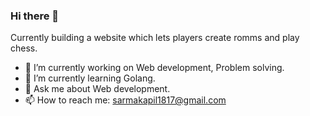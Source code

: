 ### Hi there 👋

<!--
**kapilsarma2002/kapilsarma2002** is a ✨ _special_ ✨ repository because its `README.md` (this file) appears on your GitHub profile.

Here are some ideas to get you started:
-->

Currently building a website which lets players create romms and play chess.

- 🔭 I’m currently working on Web development, Problem solving.
- 🌱 I’m currently learning Golang.
- 💬 Ask me about Web development.
- 📫 How to reach me: sarmakapil1817@gmail.com
